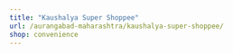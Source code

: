 ```yaml
---
title: "Kaushalya Super Shoppee"
url: /aurangabad-maharashtra/kaushalya-super-shoppee/
shop: convenience
---
```

